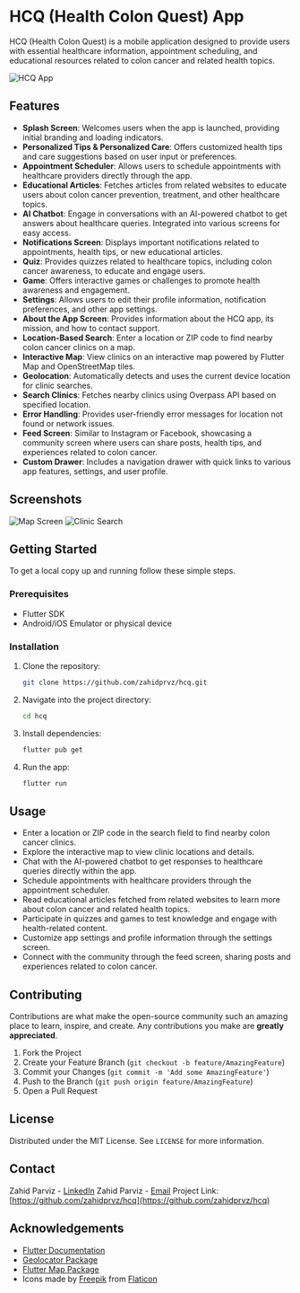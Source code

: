 # HCQ (Health Colon Quest) App

HCQ (Health Colon Quest) is a mobile application designed to provide users with essential healthcare information, appointment scheduling, and educational resources related to colon cancer and related health topics.

![HCQ App](screenshots/hcq_app.png)

## Features

- **Splash Screen**: Welcomes users when the app is launched, providing initial branding and loading indicators.
- **Personalized Tips & Personalized Care**: Offers customized health tips and care suggestions based on user input or preferences.
- **Appointment Scheduler**: Allows users to schedule appointments with healthcare providers directly through the app.
- **Educational Articles**: Fetches articles from related websites to educate users about colon cancer prevention, treatment, and other healthcare topics.
- **AI Chatbot**: Engage in conversations with an AI-powered chatbot to get answers about healthcare queries. Integrated into various screens for easy access.
- **Notifications Screen**: Displays important notifications related to appointments, health tips, or new educational articles.
- **Quiz**: Provides quizzes related to healthcare topics, including colon cancer awareness, to educate and engage users.
- **Game**: Offers interactive games or challenges to promote health awareness and engagement.
- **Settings**: Allows users to edit their profile information, notification preferences, and other app settings.
- **About the App Screen**: Provides information about the HCQ app, its mission, and how to contact support.
- **Location-Based Search**: Enter a location or ZIP code to find nearby colon cancer clinics on a map.
- **Interactive Map**: View clinics on an interactive map powered by Flutter Map and OpenStreetMap tiles.
- **Geolocation**: Automatically detects and uses the current device location for clinic searches.
- **Search Clinics**: Fetches nearby clinics using Overpass API based on specified location.
- **Error Handling**: Provides user-friendly error messages for location not found or network issues.
- **Feed Screen**: Similar to Instagram or Facebook, showcasing a community screen where users can share posts, health tips, and experiences related to colon cancer.
- **Custom Drawer**: Includes a navigation drawer with quick links to various app features, settings, and user profile.

## Screenshots

![Map Screen](screenshots/map_screen.png)
![Clinic Search](screenshots/clinic_search.png)

## Getting Started

To get a local copy up and running follow these simple steps.

### Prerequisites

- Flutter SDK
- Android/iOS Emulator or physical device

### Installation

1. Clone the repository:

   ```sh
   git clone https://github.com/zahidprvz/hcq.git
   ```

2. Navigate into the project directory:

   ```sh
   cd hcq
   ```

3. Install dependencies:

   ```sh
   flutter pub get
   ```

4. Run the app:

   ```sh
   flutter run
   ```

## Usage

- Enter a location or ZIP code in the search field to find nearby colon cancer clinics.
- Explore the interactive map to view clinic locations and details.
- Chat with the AI-powered chatbot to get responses to healthcare queries directly within the app.
- Schedule appointments with healthcare providers through the appointment scheduler.
- Read educational articles fetched from related websites to learn more about colon cancer and related health topics.
- Participate in quizzes and games to test knowledge and engage with health-related content.
- Customize app settings and profile information through the settings screen.
- Connect with the community through the feed screen, sharing posts and experiences related to colon cancer.

## Contributing

Contributions are what make the open-source community such an amazing place to learn, inspire, and create. Any contributions you make are **greatly appreciated**.

1. Fork the Project
2. Create your Feature Branch (`git checkout -b feature/AmazingFeature`)
3. Commit your Changes (`git commit -m 'Add some AmazingFeature'`)
4. Push to the Branch (`git push origin feature/AmazingFeature`)
5. Open a Pull Request

## License

Distributed under the MIT License. See `LICENSE` for more information.

## Contact

Zahid Parviz - [LinkedIn](https://www.linkedin.com/in/zahidprvz)
Zahid Parviz - [Email](pervaizzahid55@gmail.com)
Project Link: [https://github.com/zahidprvz/hcq](https://github.com/zahidprvz/hcq)

## Acknowledgements

- [Flutter Documentation](https://flutter.dev/docs)
- [Geolocator Package](https://pub.dev/packages/geolocator)
- [Flutter Map Package](https://pub.dev/packages/flutter_map)
- Icons made by [Freepik](https://www.freepik.com) from [Flaticon](https://www.flaticon.com)
